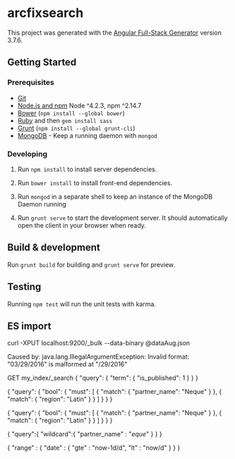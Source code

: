 # arcfixsearch

This project was generated with the [Angular Full-Stack Generator](https://github.com/DaftMonk/generator-angular-fullstack) version 3.7.6.

## Getting Started

### Prerequisites

- [Git](https://git-scm.com/)
- [Node.js and npm](nodejs.org) Node ^4.2.3, npm ^2.14.7
- [Bower](bower.io) (`npm install --global bower`)
- [Ruby](https://www.ruby-lang.org) and then `gem install sass`
- [Grunt](http://gruntjs.com/) (`npm install --global grunt-cli`)
- [MongoDB](https://www.mongodb.org/) - Keep a running daemon with `mongod`

### Developing

1. Run `npm install` to install server dependencies.

2. Run `bower install` to install front-end dependencies.

3. Run `mongod` in a separate shell to keep an instance of the MongoDB Daemon running

4. Run `grunt serve` to start the development server. It should automatically open the client in your browser when ready.

## Build & development

Run `grunt build` for building and `grunt serve` for preview.

## Testing

Running `npm test` will run the unit tests with karma.

## ES import
curl -XPUT localhost:9200/_bulk --data-binary @dataAug.json

Caused by: java.lang.IllegalArgumentException: Invalid format: "03/29/2016" is malformed at "/29/2016"


GET my_index/_search
{
  "query": {
    "term": {
      "is_published": 1 
    }
  }
}

{
  "query": {
    "bool": {
      "must": [
        {
          "match": {
            "partner_name": "Neque"
          }
        },
        {
          "match": {
            "region": "Latin"
          }
        }
      ]
    }
  }
}


{
  "query": {
    "bool": {
      "must": [
        {
          "match": {
            "partner_name": "Neque"
          }
        },
        {
          "match": {
            "region": "Latin"
          }
        }
      ]
    }
  }
}

{
    "query":{
            "wildcard":{
                "partner_name" : "*eque*"
            }
        }
}

{
    "range" : {
        "date" : {
            "gte" : "now-1d/d",
            "lt" :  "now/d"
        }
    }
}
